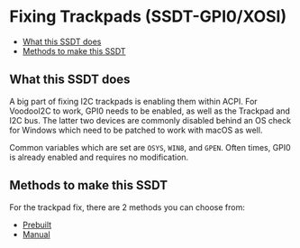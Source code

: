 # Fixing Trackpads (SSDT-GPI0/XOSI)

* [What this SSDT does](#what-this-ssdt-does)
* [Methods to make this SSDT](#methods-to-make-this-ssdt)
	
	
## What this SSDT does

A big part of fixing I2C trackpads is enabling them within ACPI. For VoodooI2C to work, GPI0 needs to be enabled, as well as the Trackpad and I2C bus. The latter two devices are commonly disabled behind an OS check for Windows which need to be patched to work with macOS as well.

Common variables which are set are `OSYS`, `WIN8`, and `GPEN`. Often times, GPI0 is already enabled and requires no modification.

## Methods to make this SSDT

For the trackpad fix, there are 2 methods you can choose from:

* [Prebuilt](/Laptops/trackpad-methods/prebuilt.md)
* [Manual](/Laptops/trackpad-methods/manual.md)
